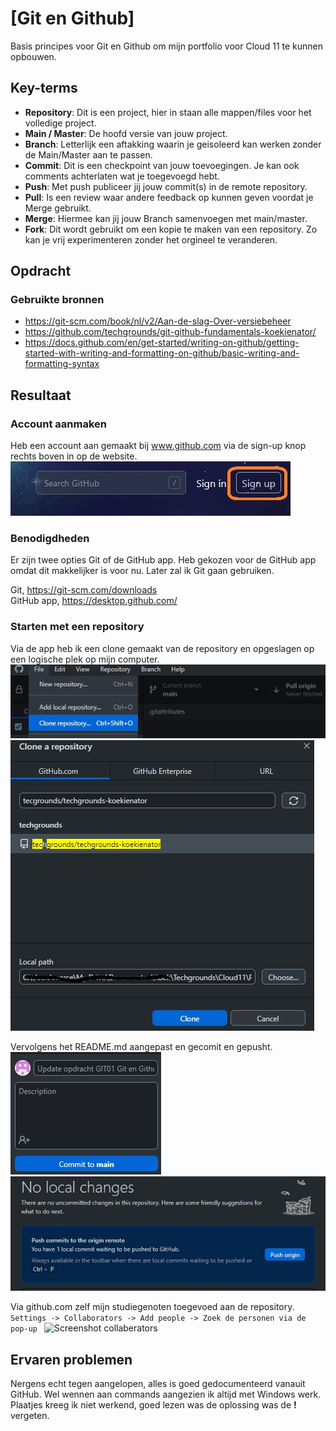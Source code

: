 # [Git en Github]
Basis principes voor Git en Github om mijn portfolio voor Cloud 11 te kunnen opbouwen.

## Key-terms
- **Repository**: Dit is een project, hier in staan alle mappen/files voor het volledige project.
- **Main / Master**: De hoofd versie van jouw project.
- **Branch**: Letterlijk een aftakking waarin je geisoleerd kan werken zonder de Main/Master aan te passen.
- **Commit**: Dit is een checkpoint van jouw toevoegingen. Je kan ook comments achterlaten wat je toegevoegd hebt. 
- **Push**: Met push publiceer jij jouw commit(s) in de remote repository. 
- **Pull**: Is een review waar andere feedback op kunnen geven voordat je Merge gebruikt. 
- **Merge**: Hiermee kan jij jouw Branch samenvoegen met main/master. 
- **Fork**: Dit wordt gebruikt om een kopie te maken van een repository. Zo kan je vrij experimenteren zonder het orgineel te veranderen. 

## Opdracht
### Gebruikte bronnen
- https://git-scm.com/book/nl/v2/Aan-de-slag-Over-versiebeheer
- https://github.com/techgrounds/git-github-fundamentals-koekienator/
- https://docs.github.com/en/get-started/writing-on-github/getting-started-with-writing-and-formatting-on-github/basic-writing-and-formatting-syntax


## Resultaat
### Account aanmaken
Heb een account aan gemaakt bij www.github.com via de sign-up knop rechts boven in op de website.
![Screenshot sign-up github](../00_includes/GIT-01/sign-up-button.jpg)

### Benodigdheden
Er zijn twee opties Git of de GitHub app. Heb gekozen voor de GitHub app omdat dit makkelijker is voor nu. Later zal ik Git gaan gebruiken.  
  
Git, https://git-scm.com/downloads  
GitHub app, https://desktop.github.com/  
  

### Starten met een repository
Via de app heb ik een clone gemaakt van de repository en opgeslagen op een logische plek op mijn computer.
![Screenshot new-clone](../00_includes/GIT-01/new-clone.jpg)
![Screenshot new-clone2](../00_includes/GIT-01/new-clone2.jpg)

Vervolgens het README.md aangepast en gecomit en gepusht.
![Screenshot commit](../00_includes/GIT-01/commit.jpg)
![Screenshot push](../00_includes/GIT-01/push.jpg)

Via github.com zelf mijn studiegenoten toegevoed aan de repository.
```Settings -> Collaborators -> Add people -> Zoek de personen via de pop-up ```
![Screenshot collaberators](../00_includes/GIT-01/How%20to%20add%20people.jpg)

## Ervaren problemen
Nergens echt tegen aangelopen, alles is goed gedocumenteerd vanauit GitHub. Wel wennen aan commands aangezien ik altijd met Windows werk. Plaatjes kreeg ik niet werkend, goed lezen was de oplossing was de **!** vergeten.
